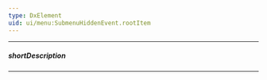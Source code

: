 ```yaml
---
type: DxElement
uid: ui/menu:SubmenuHiddenEvent.rootItem
---
```

---
##### shortDescription
<!-- Description goes here -->

---
<!-- Description goes here -->